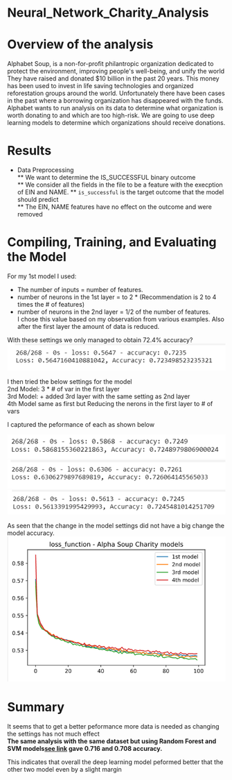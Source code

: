 # Neural_Network_Charity_Analysis
# Overview of the analysis
Alphabet Soup, is a non-for-profit philantropic organization dedicated to protect the environment, improving people's well-being, and unify the world  <br>
They have raised and donated $10 billion in the past 20 years. This money has been used to invest in life saving technologies and organized reforestation groups around the world. Unfortunately there have been cases in the past where a borrowing organization has disappeared with the funds. Alphabet wants to run analysis on its data to determine what organization is worth donating to and which are too high-risk. We are going to use deep learning models to determine which organizations should receive donations.

# Results
* Data Preprocessing<br>
** We want to determine the IS_SUCCESSFUL binary outcome<br>
** We consider all the fields in the file to be a feature with the execption of EIN and NAME. 
** `is_successful` is the target outcome that the model should predict<br>
** The EIN, NAME features have no effect on the outcome and were removed<br>

# Compiling, Training, and Evaluating the Model<br>
For my 1st model I used:

* The number of inputs = number of features. 
*  number of neurons in the 1st layer = to 2 * <number of features> (Recommendation is 2 to 4 times the # of features)
*  number of neurons in the 2nd layer =  1/2 of the number of features.<br>
  I chose this value based on my observation from various examples. Also after the first layer the amount of data is reduced.

With these settings we only managed to obtain 72.4% accuracy?<br>
![first model](1stModelAccuracy.png)<br>

I then tried the below settings for the model<br>
2nd Model: 3 * # of var in the first layer<br>
3rd Model: + added 3rd layer with the same setting as 2nd layer<br> 
4th Model same as first but Reducing the nerons in the first layer to # of vars<br>

I captured the peformance of each as shown below

![second model](2ndModelAccuracy.png)<br>
![third model](3rdModelAccuracy.png)<br>
![4th model](4thModelAccuracy.png)<br>

As seen that the change in the model settings did not have a big change the model accuracy.<br>
![](PerformanceChart.png)

# Summary
It seems that to get a better peformance more data is needed as changing the settings has not much effect<br>
<b>The same analysis with the same dataset but using Random Forest and SVM models[see link](https://github.com/faramarzamirshahi/Neural_Network_Charity_Analysis/blob/main/AlphabetSoupCharity_performance.ipynb) gave 0.716 and 0.708 accuracy.</b> <br>

This indicates that overall the deep learning model peformed better that the other two model even by a slight margin
